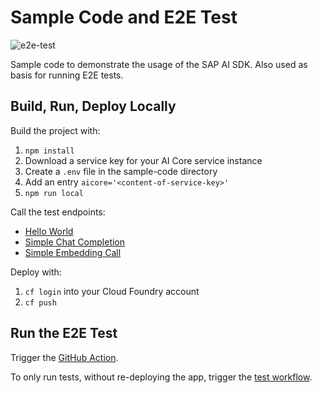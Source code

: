# Sample Code and E2E Test

![e2e-test](https://github.com/SAP/ai-sdk-js/actions/workflows/e2e-test.yml/badge.svg)

Sample code to demonstrate the usage of the SAP AI SDK.
Also used as basis for running E2E tests.

## Build, Run, Deploy Locally

Build the project with:

1. `npm install`
2. Download a service key for your AI Core service instance
3. Create a `.env` file in the sample-code directory
4. Add an entry `aicore='<content-of-service-key>'`
5. `npm run local`

Call the test endpoints:

* [Hello World](localhost:8080/)
* [Simple Chat Completion](localhost:8080/llm)
* [Simple Embedding Call](localhost:8080/embedding)

Deploy with:

1. `cf login` into your Cloud Foundry account
2. `cf push`

## Run the E2E Test

Trigger the [GitHub Action](https://github.com/SAP/ai-sdk-js/actions/workflows/e2e-test.yml).

To only run tests, without re-deploying the app, trigger the [test workflow](https://github.com/SAP/ai-sdk-js/actions/workflows/test.yml).
